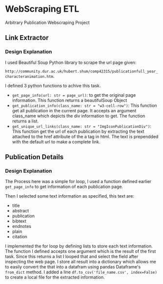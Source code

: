 # WebScraping ETL

Arbitrary Publication Webscraping Project

## Link Extractor

### Design Explanation

I used Beautiful Soup Python library to scrape the url page given:

`http://community.dur.ac.uk/hubert.shum/comp42315/publicationfull_year_characteranimation.htm`.

I defined 3 python functions to achive this task.

- `get_page_info(url: str = page_url)`: to get the original page information. This function returns a beautifulSoup Object
- `get_publication_info(class_name: str = "w3-cell-row")`: This function get all publication in the current page. It accepts an argument class_name which depicts the div information to get. The function returns a list.
- `get_unique_url_links(class_name: str = "ImgIconPublicationDiv")`: This function get the url of each publication by extracting the text attached to the href attribute of the a tag in html. The text is prependded with the default url to make a complete link.

## Publication Details

### Design Explanation

The Process here was a simple for loop, I used a function defined earlier `get_page_info` to get information of each publication page.

Then I selected some text information as specified, this text are:
- title
- abstract
- publication
- bibtext
- endnotes
- plain
- citation

I implemented the for loop by defining lists to store each text information. The function I defined accepts one argument which is the result of the first task. Since this returns a list I looped that and select the field after inspecting the web page. I store all result into a dictionary which allows me to easily convert the that into a datafram using pandas Dataframe's `from_dict` method. I added a line `df.to_csv('file_name.csv', index=False)` to create a local file for the extracted information.
